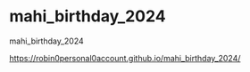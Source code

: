 # mahi_birthday_2024
mahi_birthday_2024

https://robin0personal0account.github.io/mahi_birthday_2024/
